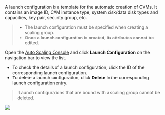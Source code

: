 A launch configuration is a template for the automatic creation of CVMs. It contains an image ID, CVM instance type, system disk/data disk types and capacities, key pair, security group, etc.

>
>- The launch configuration must be specified when creating a scaling group.
>- Once a launch configuration is created, its attributes cannot be edited.

Open the [Auto Scaling Console](https://console.cloud.tencent.com/autoscaling/config) and click **Launch Configuration** on the navigation bar to view the list.
- To check the details of a launch configuration, click the ID of the corresponding launch configuration.
- To delete a launch configuration, click **Delete** in the corresponding launch configuration entry.

>!Launch configurations that are bound with a scaling group cannot be deleted.
>
![](https://main.qcloudimg.com/raw/ac8908ff988cd154d8ef26e699d4b99e.png)
